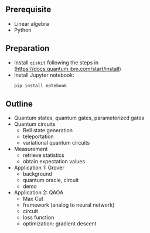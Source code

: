 
## Prerequisite

- Linear algebra
- Python

## Preparation

- Install `qiskit` following the steps in (https://docs.quantum.ibm.com/start/install)
- Install Jupyter notebook:
  ```python
  pip install notebook
  ```



## Outline

- Quantum states, quantum gates, parameterized gates
- Quantum circuits
  - Bell state generation
  - teleportation
  - variational quantum circuits 
- Measurement
  - retrieve statistics
  - obtain expectation values
- Application 1: Grover
  - background
  - quantum oracle, circuit
  - demo
- Application 2: QAOA
  - Max Cut
  - framework (analog to neural network)
  - circuit 
  - loss function
  - optimization: gradient descent